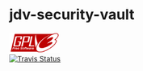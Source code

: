 # jdv-security-vault

<div align="left">
    <a href="LICENSE.md">
        <img src="docs/assets/gpl-v3-logo.svg" width="100"/>
    </a>
</div>
<div align="left">
    <a href="https://github.com/redhat-sa-brazil/jdv-security-vault">
        <img alt="Travis Status" src="https://github.com/redhat-sa-brazil/jdv-security-vault?style=flat-square"/>
    </a>
</div>
